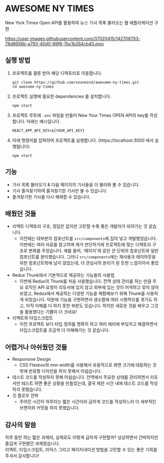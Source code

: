 # AWESOME NY TIMES

New York Times Open API를 활용하여 뉴스 기사 목록 불러오는 웹 애플리케이션 구현

https://user-images.githubusercontent.com/37020415/142708793-78d8656b-a793-40d0-89f6-7bc1b284cb40.mov

## 실행 방법

1. 프로젝트를 클론 받아 해당 디렉토리로 이동합니다.
    ```shell
    git clone https://github.com/sounmind/awesome-ny-times.git
    cd awesome-ny-times
    ```
2. 프로젝트 실행에 필요한 dependencies 를 설치합니다.
    ```shell
    npm start
    ```
3. 프로젝트 루트에 `.env` 파일을 만들어 New Your Times OPEN API의 key를 작성합니다. 아래는 예시입니다.
    ```shell
    REACT_APP_API_KEY=${YOUR_API_KEY}
    ```
4. 아래 명령어를 입력하여 프로젝트를 실행합니다. (https://localhost:3000 에서 실행됩니다)
    ```shell
    npm start
    ```

## 기능
- 기사 목록 불러오기 & 다음 페이지의 기사들을 더 불러와 볼 수 있습니다.
- 기사 즐겨찾기하여 즐겨찾기한 기사만 볼 수 있습니다.
- 즐겨찾기한 기사를 다시 해제할 수 있습니다.

## 배웠던 것들
- 리액트 디렉토리 구조, 정답은 없지만 고민할 수록 좋은 개발자가 되어가는 것 같습니다.
  - 이전에는 대부분의 컴포넌트를 `src/components`에 집어 넣고 개발했었습니다. 이번에는 여러 자료를 참고하며 제가 판단하기에 프로젝트에 맞는 디렉토리 구조로 변화를 주었습니다. 예를 들어, '페이지'와 같은 큰 단위의 컴포넌트와 일반 컴포넌트를 분리했습니다. 그러니 `src/components`에는 재사용과 레이아웃을 위한 컴포넌트밖에 남지 않았는데, 더 관심사의 분리가 된 듯한 느낌이어서 좋았습니다.
- Redux Thunk에서 기본적으로 제공하는 기능들의 사용법
  - 이번에 Redux의 Thunk를 처음 사용했습니다. 전역 상태 관리를 하는 만큼 주요 로직인 API 요청이 리듀서에 있지 않고 외부에 있는 것이 어색하고 맞지 않아 보였고, Redux에서 제공하는 다양한 기능을 체험해보기 위해 Thunk를 사용하게 되었습니다. 덕분에 기능을 구현하면서 생소함에 여러 시행착오를 겪기도 하고, 아직 이해를 다 하지 못한 부분도 있습니다. 하지만 새로운 것을 배우고 그것을 활용했다는 기쁨이 더 크네요!
- 리액트와 타입스크립트
  - 이전 프로젝트 보다 타입 정의를 명확히 하고 여러 에러에 부딪치고 해결하면서 타입스크립트를 조금씩 더 이해해가는 것 같습니다.

## 어렵거나 아쉬웠던 것들
- Responsive Design
  - CSS Flexbox와 min-width를 사용해서 유동적으로 화면 크기에 대응하는 것밖에 반응형 디자인을 하지 못해서 아쉽습니다.
- 테스트 코드를 작성하지 못해 아쉽습니다. 전역에서 주요한 상태를 관리하면서 리듀서만 테스트 하면 좋은 상황을 만들었는데, 결국 제한 시간 내에 테스트 코드를 작성하지 못했습니다.
- 깃 플로우 전략
  - 주어진 시간이 하루라는 짧은 시간이라 급하게 코드를 작성하느라 더 세부적인 브랜치와 커밋을 하지 못했습니다.

## 감사의 말씀

하루 동안 하는 짧은 과제라, 실제로도 이렇게 급하게 구현할까? 상상하면서 긴박하지만 즐겁게 구현했던 과제였습니다.  
리액트, 타입스크립트, 리덕스 그리고 페이지네이션 방법을 고민할 수 있는 좋은 기회를 주셔서 감사합니다!


